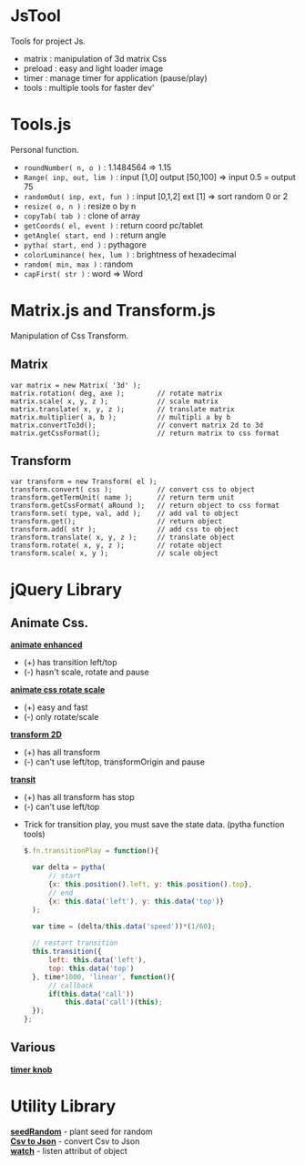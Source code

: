 JsTool
======

Tools for project Js.

- matrix : manipulation of 3d matrix Css
- preload : easy and light loader image
- timer : manage timer for application (pause/play)
- tools : multiple tools for faster dev'

Tools.js
========
Personal function.

- `roundNumber( n, o )` : 1.1484564 => 1.15
- `Range( inp, out, lim )` : input [1,0] output [50,100] => input 0.5 = output 75
- `randomOut( inp, ext, fun )` : input [0,1,2] ext [1] => sort random 0 or 2
- `resize( o, n )` : resize o by n
- `copyTab( tab )` : clone of array
- `getCoords( el, event )` : return coord pc/tablet
- `getAngle( start, end )` : return angle
- `pytha( start, end )` : pythagore
- `colorLuminance( hex, lum )` : brightness of hexadecimal
- `random( min, max )` : random
- `capFirst( str )` : word => Word


Matrix.js and Transform.js
========

Manipulation of Css Transform.

Matrix
-

	var matrix = new Matrix( '3d' );
	matrix.rotation( deg, axe );		// rotate matrix
	matrix.scale( x, y, z );			// scale matrix
	matrix.translate( x, y, z );		// translate matrix
	matrix.multiplier( a, b ); 			// multipli a by b
	matrix.convertTo3d();				// convert matrix 2d to 3d
	matrix.getCssFormat();				// return matrix to css format

Transform
-
	var transform = new Transform( el );
	transform.convert( css );			// convert css to object
	transform.getTermUnit( name );		// return term unit
	transform.getCssFormat( aRound );	// return object to css format
	transform.set( type, val, add );	// add val to object
	transform.get();					// return object
	transform.add( str );				// add css to object
	transform.translate( x, y, z );		// translate object
	transform.rotate( x, y, z );		// rotate object
	transform.scale( x, y );			// scale object


jQuery Library
======
Animate Css.
-

__[animate enhanced](https://github.com/benbarnett/jQuery-Animate-Enhanced)__

- (+) has transition left/top  
- (-) hasn't scale, rotate and pause

__[animate css rotate scale](https://github.com/zachstronaut/jquery-animate-css-rotate-scale)__

- (+) easy and fast
- (-) only rotate/scale

__[transform 2D](https://github.com/louisremi/jquery.transform.js/)__

- (+) has all transform  
- (-) can't use left/top, transformOrigin and pause 

__[transit](https://github.com/rstacruz/jquery.transit)__

- (+) has all transform has stop
- (-) can't use left/top  

* Trick for transition play, you must save the state data. (pytha function tools)
  ```Javascript
  $.fn.transitionPlay = function(){
  
  	var delta = pytha(
  		// start
  		{x: this.position().left, y: this.position().top}, 
  		// end
  		{x: this.data('left'), y: this.data('top')}
  	);
  	
  	var time = (delta/this.data('speed'))*(1/60);
  
  	// restart transition
  	this.transition({
  		left: this.data('left'),
  		top: this.data('top')
  	}, time*1000, 'linear', function(){
  		// callback
  		if(this.data('call')) 
  			this.data('call')(this);
  	});
  };
  ```

Various
-

__[timer knob](https://github.com/aterrien/jQuery-Knob)__


Utility Library
=======

__[seedRandom](https://github.com/davidbau/seedrandom)__ - plant seed for random  
__[Csv to Json](https://github.com/cparker15/csv-to-json/)__ - convert Csv to Json  
__[watch](https://github.com/melanke/Watch.JS)__ - listen attribut of object  

